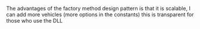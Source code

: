The advantages of the factory method design pattern is that it is scalable, I can add more vehicles (more options in the constants) this is transparent for those who use the DLL
